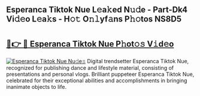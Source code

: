 ## Esperanca Tiktok Nue L𝚎a𝚔ed N𝚞𝚍e - Part-Dk4 Vi𝚍𝚎o L𝚎a𝚔s - H𝚘𝚝 O𝚗𝚕yf𝚊ns P𝚑𝚘tos NS8D5

# <h2><a href="http://kfel2sq.oniu.top/?m=Esperanca+Tiktok+Nue">🔗👉 🔴 Esperanca Tiktok Nue P𝚑ot𝚘𝚜 V𝚒d𝚎o</a></h2>

[![Esperanca Tiktok Nue Nu𝚍e𝚜](https://i.imgur.com/0qMVB7G.gif)](http://kfel2sq.oniu.top/?m=Esperanca+Tiktok+Nue)
Digital trendsetter Esperanca Tiktok Nue, recognized for publishing dance and lifestyle material, consisting of presentations and personal vlogs. Brilliant puppeteer Esperanca Tiktok Nue, celebrated for their exceptional abilities and accomplishments in bringing inanimate objects to life.  
